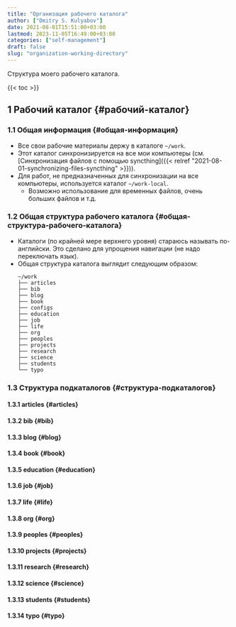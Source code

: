 ```yaml
---
title: "Организация рабочего каталога"
author: ["Dmitry S. Kulyabov"]
date: 2021-08-01T15:51:00+03:00
lastmod: 2023-11-05T16:49:00+03:00
categories: ["self-management"]
draft: false
slug: "organization-working-directory"
---
```


Структура моего рабочего каталога.

<!--more-->

{{< toc >}}


## <span class="section-num">1</span> Рабочий каталог {#рабочий-каталог}


### <span class="section-num">1.1</span> Общая информация {#общая-информация}

-   Все свои рабочие материалы держу в каталоге `~/work`.
-   Этот каталог синхронизируется на все мои компьютеры (см. [Синхронизация файлов с помощью syncthing]({{< relref "2021-08-01-synchronizing-files-syncthing" >}})).
-   Для работ, не предназначенных для синхронизации на все компьютеры, используется каталог `~/work-local`.
    -   Возможно использование для временных файлов, очень больших файлов и т.д.


### <span class="section-num">1.2</span> Общая структура рабочего каталога {#общая-структура-рабочего-каталога}

-   Каталоги (по крайней мере верхнего уровня) стараюсь называть по-английски. Это сделано для упрощения навигации (не надо переключать язык).
-   Общая структура каталога выглядит следующим образом:
    ```shell
    ~/work
    ├── articles
    ├── bib
    ├── blog
    ├── book
    ├── configs
    ├── education
    ├── job
    ├── life
    ├── org
    ├── peoples
    ├── projects
    ├── research
    ├── science
    ├── students
    └── typo
    ```


### <span class="section-num">1.3</span> Структура подкаталогов {#структура-подкаталогов}


#### <span class="section-num">1.3.1</span> articles {#articles}


#### <span class="section-num">1.3.2</span> bib {#bib}


#### <span class="section-num">1.3.3</span> blog {#blog}


#### <span class="section-num">1.3.4</span> book {#book}


#### <span class="section-num">1.3.5</span> education {#education}


#### <span class="section-num">1.3.6</span> job {#job}


#### <span class="section-num">1.3.7</span> life {#life}


#### <span class="section-num">1.3.8</span> org {#org}


#### <span class="section-num">1.3.9</span> peoples {#peoples}


#### <span class="section-num">1.3.10</span> projects {#projects}


#### <span class="section-num">1.3.11</span> research {#research}


#### <span class="section-num">1.3.12</span> science {#science}


#### <span class="section-num">1.3.13</span> students {#students}


#### <span class="section-num">1.3.14</span> typo {#typo}
